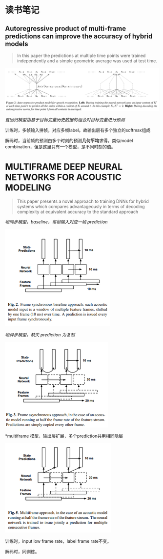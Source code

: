 # 读书笔记
## Autoregressive product of multi-frame predictions can improve the accuracy of hybrid models
>In this paper the predictions at multiple time points were trained independently and a simple geometric average was used at test time.

![p1](https://github.com/nuaalixu/picBed/raw/master/PicGo/Auto-regressive%20product%20model%20for%20speech%20recognition.png)

*自回归模型指基于目标变量历史数据的组合对目标变量进行预测*

训练时，多帧输入拼帧，对应多帧label。故输出层有多个独立的softmax组成

解码时，当前帧的预测由多个时刻的预测**几何平均**求得。类似model combination，但是这里只有一个模型，是不同时刻的值。



# MULTIFRAME DEEP NEURAL NETWORKS FOR ACOUSTIC MODELING

> This paper presents a novel approach to training DNNs for hybrid systems which compares advantageously in terms of decoding complexity at equivalent accuracy to the standard approach

*帧同步模型，baseline，每帧输入对应一帧 prediction*

![](https://raw.githubusercontent.com/nuaalixu/picBed/master/PicGo/frame%20synchronous%20approach.png)

*帧异步模型，缺失 prediction 为复制*

![](https://raw.githubusercontent.com/nuaalixu/picBed/master/PicGo/frame%20asynchronous%20approach.png)

*multiframe 模型，输出层扩展，多个prediction共用相同隐层

![](https://raw.githubusercontent.com/nuaalixu/picBed/master/PicGo/multiframe%20approach.png)

训练时，input low frame rate，label frame rate不变。

解码时，同训练。